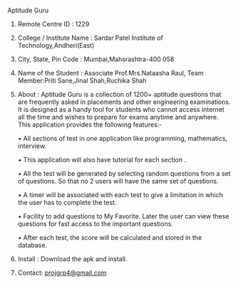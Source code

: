 Aptitude Guru 

1.	Remote Centre ID : 1229
2.	College / Institute Name : Sardar Patel Institute of Technology,Andheri(East)
3.	City, State, Pin Code : Mumbai,Mahsrashtra-400 058
4.	Name of the Student : Associate Prof.Mrs.Nataasha Raul, Team Member:Priti Sane,Jinal Shah,Ruchika Shah
5.	About : Aptitude Guru is a collection of 1200+ aptitude questions that are frequently asked in placements and other       engineering examinations. It is designed as a handy tool for students who cannot access internet all the time and         wishes to prepare for exams anytime and anywhere.
    This application provides the following features:-

    •	All sections of test in one application like programming, mathematics, interview.

    •	This application will also have tutorial for each section .
    
    •	All the test will be generated by selecting random questions from a set of questions. So that no 2 users will have         the  same set of questions.
    
    •	A timer will be associated with each test to give a limitation in which the user has to complete the test.

    •	Facility to add questions to My Favorite. Later the user can view these questions for fast access to the important         questions.
    
    •	After each test, the score will be calculated and stored in the database.


6.	Install : Download the apk and install.
7. 	Contact: projgrp4@gmail.com
